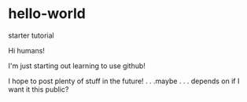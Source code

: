 # hello-world
starter tutorial

Hi humans!

I'm just starting out learning to use github!

I hope to post plenty of stuff in the future! . . .maybe . . .
depends on if I want it this public?
